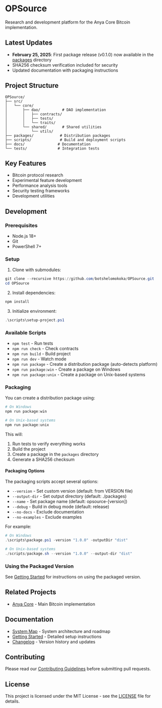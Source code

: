 # OPSource

Research and development platform for the Anya Core Bitcoin implementation.

## Latest Updates

- **February 25, 2025**: First package release (v0.1.0) now available in the [packages](./packages) directory
- SHA256 checksum verification included for security
- Updated documentation with packaging instructions

## Project Structure

```
OPSource/
├── src/
│   └── core/
│       ├── dao/          # DAO implementation
│       │   ├── contracts/
│       │   ├── tests/
│       │   └── traits/
│       └── shared/       # Shared utilities
│           └── utils/
├── packages/            # Distribution packages
├── scripts/             # Build and deployment scripts
├── docs/               # Documentation
└── tests/              # Integration tests
```

## Key Features

- Bitcoin protocol research
- Experimental feature development
- Performance analysis tools
- Security testing frameworks
- Development utilities

## Development

### Prerequisites

- Node.js 18+
- Git
- PowerShell 7+

### Setup

1. Clone with submodules:

```powershell
git clone --recursive https://github.com/botshelomokoka/OPSource.git
cd OPSource
```

2. Install dependencies:

```powershell
npm install
```

3. Initialize environment:

```powershell
.\scripts\setup-project.ps1
```

### Available Scripts

- `npm test` - Run tests
- `npm run check` - Check contracts
- `npm run build` - Build project
- `npm run dev` - Watch mode
- `npm run package` - Create a distribution package (auto-detects platform)
- `npm run package:win` - Create a package on Windows
- `npm run package:unix` - Create a package on Unix-based systems

### Packaging

You can create a distribution package using:

```powershell
# On Windows
npm run package:win

# On Unix-based systems
npm run package:unix
```

This will:
1. Run tests to verify everything works
2. Build the project
3. Create a package in the `packages` directory
4. Generate a SHA256 checksum

#### Packaging Options

The packaging scripts accept several options:

- `--version` - Set custom version (default: from VERSION file)
- `--output-dir` - Set output directory (default: ./packages)
- `--name` - Set package name (default: opsource-[version])
- `--debug` - Build in debug mode (default: release)
- `--no-docs` - Exclude documentation
- `--no-examples` - Exclude examples

For example:

```powershell
# On Windows
.\scripts\package.ps1 -version "1.0.0" -outputDir "dist"

# On Unix-based systems
./scripts/package.sh --version "1.0.0" --output-dir "dist"
```

### Using the Packaged Version

See [Getting Started](./docs/GETTING_STARTED.md) for instructions on using the packaged version.

## Related Projects

- [Anya Core](https://github.com/botshelomokoka/anya-core) - Main Bitcoin implementation

## Documentation

- [System Map](./docs/system_map.md) - System architecture and roadmap
- [Getting Started](./docs/GETTING_STARTED.md) - Detailed setup instructions
- [Changelog](./CHANGELOG.md) - Version history and updates

## Contributing

Please read our [Contributing Guidelines](CONTRIBUTING.md) before submitting pull requests.

## License

This project is licensed under the MIT License - see the [LICENSE](LICENSE) file for details.
